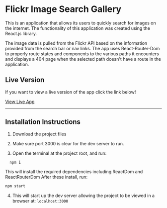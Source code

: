 # Flickr Image Search Gallery

This is an application that allows its users to quickly search for images on the internet.
The functionality of this application was created using the React.js library.

The image data is pulled from the Flickr API based on the information provided from the search bar or nav links.
The app uses React-Router-Dom to properly route states and components to the various paths it encounters and displays a 404 page when the selected path doesn't have a route in the application.

## Live Version

If you want to view a live version of the app click the link below!

   [View Live App](http://avcx.github.io/7-gallery-app)

   ---

## Installation Instructions

1. Download the project files

2. Make sure port 3000 is clear for the dev server to run.

3. Open the terminal at the project root, and run:

 ``` zsh
   npm i
   ```

   This will install the required dependencies including ReactDom and ReactRouterDom
   After these install, run:

   ``` zsh
   npm start
   ```

4. This will start up the dev server allowing the project to be viewed in a browser at: `localhost:3000`
